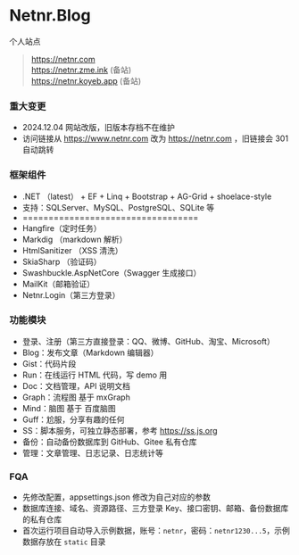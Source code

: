 # Netnr.Blog
个人站点

> https://netnr.com  
> https://netnr.zme.ink (备站)  
> https://netnr.koyeb.app (备站)  

### 重大变更
- 2024.12.04 网站改版，旧版本存档不在维护
- 访问链接从 https://www.netnr.com 改为 https://netnr.com ，旧链接会 301 自动跳转

### 框架组件
- .NET （latest） + EF + Linq + Bootstrap + AG-Grid + shoelace-style
- 支持：SQLServer、MySQL、PostgreSQL、SQLite 等
- ==================================
- Hangfire（定时任务）
- Markdig （markdown 解析）
- HtmlSanitizer （XSS 清洗）
- SkiaSharp （验证码）
- Swashbuckle.AspNetCore（Swagger 生成接口）
- MailKit（邮箱验证）
- Netnr.Login（第三方登录）

### 功能模块
- 登录、注册（第三方直接登录：QQ、微博、GitHub、淘宝、Microsoft）
- Blog：发布文章（Markdown 编辑器）
- Gist：代码片段
- Run：在线运行 HTML 代码，写 demo 用
- Doc：文档管理，API 说明文档
- Graph：流程图 基于 mxGraph
- Mind：脑图 基于 百度脑图
- Guff：尬服，分享有趣的任何
- SS：脚本服务，可独立静态部署，参考 https://ss.js.org
- 备份：自动备份数据库到 GitHub、Gitee 私有仓库
- 管理：文章管理、日志记录、日志统计等

### FQA
- 先修改配置，appsettings.json 修改为自己对应的参数
- 数据库连接、域名、资源路径、三方登录 Key、接口密钥、邮箱、备份数据库的私有仓库
- 首次运行项目自动导入示例数据，账号：`netnr`，密码：`netnr1230...5`，示例数据存放在 `static` 目录